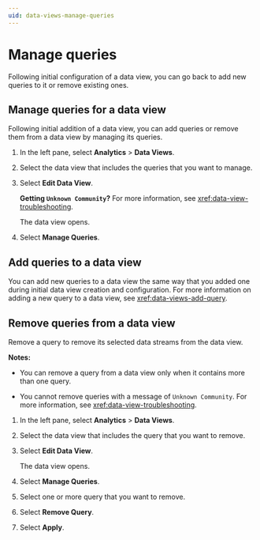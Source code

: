 ```yaml
---
uid: data-views-manage-queries
---
```


# Manage queries

Following initial configuration of a data view, you can go back to add new queries to it or remove existing ones.

## Manage queries for a data view

Following initial addition of a data view, you can add queries or remove them from a data view by managing its queries.

1. In the left pane, select **Analytics** > **Data Views**.

1. Select the data view that includes the queries that you want to manage.

1. Select **Edit Data View**.

	**Getting `Unknown Community`?** For more information, see <xref:data-view-troubleshooting>.

	The data view opens.

1. Select **Manage Queries**.

## Add queries to a data view

You can add new queries to a data view the same way that you added one during initial data view creation and configuration. For more information on adding a new query to a data view, see <xref:data-views-add-query>.

## Remove queries from a data view

Remove a query to remove its selected data streams from the data view.

**Notes:** 

- You can remove a query from a data view only when it contains more than one query.

- You cannot remove queries with a message of `Unknown Community`. For more information, see <xref:data-view-troubleshooting>.

1. In the left pane, select **Analytics** > **Data Views**.

1. Select the data view that includes the query that you want to remove.

1. Select **Edit Data View**.

	The data view opens.

1. Select **Manage Queries**.

1. Select one or more query that you want to remove.

1. Select **Remove Query**.

1. Select **Apply**.